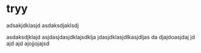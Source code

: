 # tryy

adsakjdklasjd
asdaksdjaklsdj

asdaksdjklajd
asjdasjdasjdklajsdklja
jdasjdklasjdlkasjdljas
da
djajdoasjdaj
jd
ajd
ajd
ajojjojajsd
